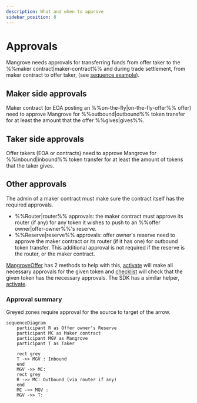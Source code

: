 ```yaml
---
description: What and when to approve
sidebar_position: 8
---
```


# Approvals

Mangrove needs approvals for transferring funds from offer taker to the %%maker contract|maker-contract%% and during trade settlement, from maker contract to offer taker, (see [sequence example](../../contracts/technical-references/overview.md#call-sequence-overview)).

## Maker side approvals

Maker contract (or EOA posting an %%on-the-fly|on-the-fly-offer%% offer) need to approve Mangrove for %%outbound|outbound%% token transfer for at least the amount that the offer %%gives|gives%%.

## Taker side approvals

Offer takers (EOA or contracts) need to approve Mangrove for %%inbound|inbound%% token transfer for at least the amount of tokens that the taker gives. 

## Other approvals

The admin of a maker contract must make sure the contract itself has the required approvals.

* %%Router|router%% approvals: the maker contract must approve its router (if any) for any token it wishes to push to an %%offer owner|offer-owner%%'s reserve.
* %%Reserve|reserve%% approvals: offer owner's reserve need to approve the maker contract or its router (if it has one) for outbound token transfer. This additional approval is not required if the reserve is the router, or the maker contract.

[MangroveOffer](offer-maker/mangrove-offer.md) has 2 methods to help with this, [activate](../technical-references/code/strategies/MangroveOffer#activate) will make all necessary approvals for the given token and [checklist](../technical-references/code/strategies/MangroveOffer#checklist) will check that the given token has the necessary approvals. The SDK has a similar helper, [activate](../../SDK/technical-references/code/classes/OfferLogic#-activate).

### Approval summary
Greyed zones require approval for the source to target of the arrow. 

```mermaid
sequenceDiagram
    participant R as Offer owner's Reserve
    participant MC as Maker contract
    participant MGV as Mangrove
    participant T as Taker

    rect grey
    T ->> MGV : Inbound
    end
    MGV ->> MC: 
    rect grey
    R ->> MC: Outbound (via router if any)
    end
    MC ->> MGV : 
    MGV ->> T: 
```
